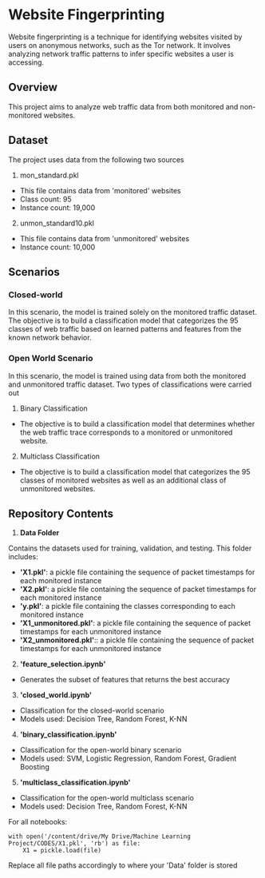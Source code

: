 # Website Fingerprinting
Website fingerprinting is a technique for identifying websites visited by users on anonymous networks, such as the Tor network. 
It involves analyzing network traffic patterns to infer specific websites a user is accessing.

## Overview
This project aims to analyze web traffic data from both monitored and non-monitored websites. 

## Dataset
The project uses data from the following two sources
1. mon_standard.pkl
- This file contains data from 'monitored' websites
- Class count: 95
- Instance count: 19,000
2. unmon_standard10.pkl
- This file contains data from 'unmonitored' websites
- Instance count: 10,000

## Scenarios
### Closed-world
In this scenario, the model is trained solely on the monitored traffic dataset.
The objective is to build a classification model that categorizes the 95 classes of web traffic based on learned patterns and features from the known network behavior.

### Open World Scenario
In this scenario, the model is trained using data from both the monitored and unmonitored traffic dataset.
Two types of classifications were carried out
1. Binary Classification
- The objective is to build a classification model that determines whether the web traffic trace corresponds to a monitored or unmonitored website.
2. Multiclass Classification
- The objective is to build a classification model that categorizes the 95 classes of monitored websites as well as an additional class of unmonitored websites.

## Repository Contents
1. **Data Folder**

Contains the datasets used for training, validation, and testing. This folder includes:
- **'X1.pkl'**: a pickle file containing the sequence of packet timestamps for each monitored instance
- **'X2.pkl'**: a pickle file containing the sequence of packet timestamps for each monitored instance
- **'y.pkl'**: a pickle file containing the classes corresponding to each monitored instance 
- **'X1_unmonitored.pkl'**: a pickle file containing the sequence of packet timestamps for each unmonitored instance
- **'X2_unmonitored.pkl'**:: a pickle file containing the sequence of packet timestamps for each unmonitored instance

2. **'feature_selection.ipynb'**
- Generates the subset of features that returns the best accuracy

3. **'closed_world.ipynb'**
- Classification for the closed-world scenario
- Models used: Decision Tree, Random Forest, K-NN

4. **'binary_classification.ipynb'**
- Classification for the open-world binary scenario
- Models used: SVM, Logistic Regression, Random Forest, Gradient Boosting

5. **'multiclass_classification.ipynb'**
- Classification for the open-world multiclass scenario
- Models used: Decision Tree, Random Forest, K-NN

For all notebooks: 
```
with open('/content/drive/My Drive/Machine Learning Project/CODES/X1.pkl', 'rb') as file:
    X1 = pickle.load(file)
```
Replace all file paths accordingly to where your 'Data' folder is stored
